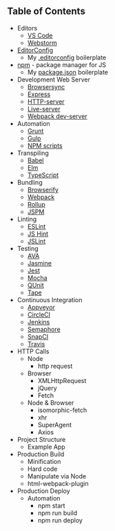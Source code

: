 ## Table of Contents
- Editors
  - [VS Code](https://code.visualstudio.com/)
  - [Webstorm](https://www.jetbrains.com/webstorm/)
- [EditorConfig](http://editorconfig.org/)
  - My [.editorconfig](.editorconfig) boilerplate
- [npm](https://www.npmjs.com/) - package manager for JS
  - My [package.json](package.json) boilerplate
- Development Web Server
  - [Browsersync](https://browsersync.io/)
  - [Express](https://www.npmjs.com/package/express-server)
  - [HTTP-server](https://www.npmjs.com/package/http-server)
  - [Live-server](https://www.npmjs.com/package/live-server)
  - [Webpack dev-server](https://webpack.github.io/docs/webpack-dev-server.html)
- Automation
  - [Grunt](https://gruntjs.com/)
  - [Gulp](http://gulpjs.com/)
  - [NPM scripts](https://docs.npmjs.com/misc/scripts)
- Transpiling
  - [Babel](https://babeljs.io/)
  - [Elm](http://elm-lang.org/)
  - [TypeScript](https://www.typescriptlang.org/)
- Bundling
  - [Browserify](http://browserify.org/)
  - [Webpack](https://webpack.github.io/)
  - [Rollup](http://rollupjs.org/)
  - [JSPM](http://jspm.io/)
- Linting
  - [ESLint](http://eslint.org/)
  - [JS Hint](http://jshint.com/)
  - [JSLint](http://www.jslint.com/)
- Testing
  - [AVA](https://github.com/avajs/ava)
  - [Jasmine](https://jasmine.github.io/)
  - [Jest](https://facebook.github.io/jest/)
  - [Mocha](https://mochajs.org/)
  - [QUnit](https://qunitjs.com/)
  - [Tape](https://github.com/substack/tape)
- Continuous Integration
  - [Appveyor](https://www.appveyor.com/)
  - [CircleCI](https://circleci.com/)
  - [Jenkins](https://jenkins.io/)
  - [Semaphore](https://semaphoreci.com/)
  - [SnapCI](https://snap-ci.com/)
  - [Travis](https://travis-ci.org/)
- HTTP Calls
  - Node
    - http request
  - Browser
    - XMLHttpRequest
    - jQuery
    - Fetch
  - Node & Browser
    - isomorphic-fetch
    - xhr
    - SuperAgent
    - Axios
- Project Structure
  - Example App
- Production Build
  - Minification
  - Hard code
  - Manipulate via Node
  - html-webpack-plugin
- Production Deploy
  - Automation
    - npm start
    - npm run build
    - npm run deploy
